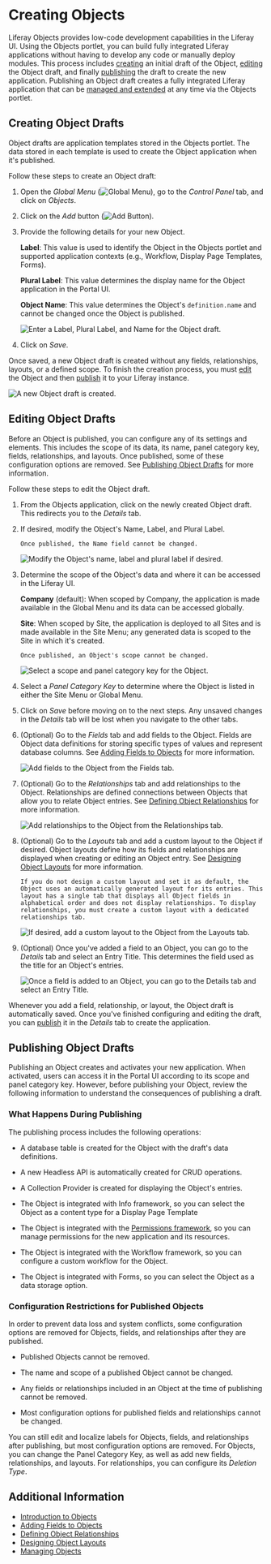 # Creating Objects

Liferay Objects provides low-code development capabilities in the Liferay UI. Using the Objects portlet, you can build fully integrated Liferay applications without having to develop any code or manually deploy modules. This process includes [creating](#creating-object-drafts) an initial draft of the Object, [editing](#editing-object-drafts) the Object draft, and finally [publishing](#publishing-object-drafts) the draft to create the new application. Publishing an Object draft creates a fully integrated Liferay application that can be [managed and extended](./managing-objects.md) at any time via the Objects portlet.

## Creating Object Drafts

Object drafts are application templates stored in the Objects portlet. The data stored in each template is used to create the Object application when it's published.

Follow these steps to create an Object draft:

1. Open the *Global Menu* (![Global Menu](../../../../images/icon-applications-menu.png)), go to the *Control Panel* tab, and click on *Objects*.

1. Click on the *Add* button (![Add Button](../../../../images/icon-add.png)).

1. Provide the following details for your new Object.

   **Label**: This value is used to identify the Object in the Objects portlet and supported application contexts (e.g., Workflow, Display Page Templates, Forms).

   **Plural Label**: This value determines the display name for the Object application in the Portal UI.

   **Object Name**: This value determines the Object's `definition.name` and cannot be changed once the Object is published.

   ![Enter a Label, Plural Label, and Name for the Object draft.](./creating-objects/images/01.png)

1. Click on *Save*.

Once saved, a new Object draft is created without any fields, relationships, layouts, or a defined scope. To finish the creation process, you must [edit](#editing-object-drafts) the Object and then [publish](#publishing-object-drafts) it to your Liferay instance.

![A new Object draft is created.](./creating-objects/images/02.png)

## Editing Object Drafts

Before an Object is published, you can configure any of its settings and elements. This includes the scope of its data, its name, panel category key, fields, relationships, and layouts. Once published, some of these configuration options are removed. See [Publishing Object Drafts](#publishing-object-drafts) for more information.

Follow these steps to edit the Object draft.

1. From the Objects application, click on the newly created Object draft. This redirects you to the *Details* tab.

1. If desired, modify the Object's Name, Label, and Plural Label.

   ```{important}
   Once published, the Name field cannot be changed.
   ```

   ![Modify the Object's name, label and plural label if desired.](./creating-objects/images/03.png)

1. Determine the scope of the Object's data and where it can be accessed in the Liferay UI.

   **Company** (default): When scoped by Company, the application is made available in the Global Menu and its data can be accessed globally.

   **Site**: When scoped by Site, the application is deployed to all Sites and is made available in the Site Menu; any generated data is scoped to the Site in which it's created.

   ```{important}
   Once published, an Object's scope cannot be changed.
   ```

   ![Select a scope and panel category key for the Object.](./creating-objects/images/04.png)

1. Select a *Panel Category Key* to determine where the Object is listed in either the Site Menu or Global Menu.

1. Click on *Save* before moving on to the next steps. Any unsaved changes in the *Details* tab will be lost when you navigate to the other tabs.

1. (Optional) Go to the *Fields* tab and add fields to the Object. Fields are Object data definitions for storing specific types of values and represent database columns. See [Adding Fields to Objects](./adding-fields-to-objects.md) for more information.

   ![Add fields to the Object from the Fields tab.](./creating-objects/images/05.png)

1. (Optional) Go to the *Relationships* tab and add relationships to the Object. Relationships are defined connections between Objects that allow you to relate Object entries. See [Defining Object Relationships](./defining-object-relationships.md) for more information.

   ![Add relationships to the Object from the Relationships tab.](./creating-objects/images/06.png)

1. (Optional) Go to the *Layouts* tab and add a custom layout to the Object if desired. Object layouts define how its fields and relationships are displayed when creating or editing an Object entry. See [Designing Object Layouts](./designing-object-layouts.md) for more information.

   ```{note}
   If you do not design a custom layout and set it as default, the Object uses an automatically generated layout for its entries. This layout has a single tab that displays all Object fields in alphabetical order and does not display relationships. To display relationships, you must create a custom layout with a dedicated relationships tab.
   ```

   ![If desired, add a custom layout to the Object from the Layouts tab.](./creating-objects/images/07.png)

1. (Optional) Once you've added a field to an Object, you can go to the *Details* tab and select an Entry Title. This determines the field used as the title for an Object's entries.

   ![Once a field is added to an Object, you can go to the *Details* tab and select an Entry Title.](./creating-objects/images/08.png)

Whenever you add a field, relationship, or layout, the Object draft is automatically saved. Once you've finished configuring and editing the draft, you can [publish](#publishing-object-drafts) it in the *Details* tab to create the application.

## Publishing Object Drafts
<!--REFINE SECTION-->

Publishing an Object creates and activates your new application. When activated, users can access it in the Portal UI according to its scope and panel category key. However, before publishing your Object, review the following information to understand the consequences of publishing a draft.

### What Happens During Publishing <!--REVIEW-->

The publishing process includes the following operations:

* A database table is created for the Object with the draft's data definitions.

* A new Headless API is automatically created for CRUD operations.

* A Collection Provider is created for displaying the Object's entries.

* The Object is integrated with Info framework, so you can select the Object as a content type for a Display Page Template

* The Object is integrated with the [Permissions framework](../understanding-object-integrations/permissions-framework-integration.md), so you can manage permissions for the new application and its resources.

* The Object is integrated with the Workflow framework, so you can configure a custom workflow for the Object.

* The Object is integrated with Forms, so you can select the Object as a data storage option.

### Configuration Restrictions for Published Objects <!--REVIEW-->

In order to prevent data loss and system conflicts, some configuration options are removed for Objects, fields, and relationships after they are published.

* Published Objects cannot be removed.

* The name and scope of a published Object cannot be changed.

* Any fields or relationships included in an Object at the time of publishing cannot be removed.

* Most configuration options for published fields and relationships cannot be changed.

You can still edit and localize labels for Objects, fields, and relationships after publishing, but most configuration options are removed. For Objects, you can change the Panel Category Key, as well as add new fields, relationships, and layouts. For relationships, you can configure its *Deletion Type*.

## Additional Information

* [Introduction to Objects](../introduction-to-objects.md)
* [Adding Fields to Objects](./adding-fields-to-objects.md)
* [Defining Object Relationships](./defining-object-relationships.md)
* [Designing Object Layouts](./designing-object-layouts.md)
* [Managing Objects](./managing-objects.md)
